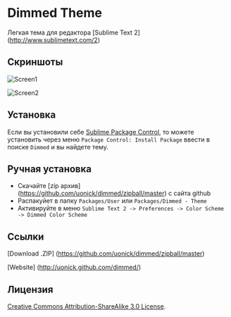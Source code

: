# Dimmed Theme

Легкая тема для редактора [Sublime Text 2] (http://www.sublimetext.com/2)

## Скриншоты

![Screen1](http://cloud.github.com/downloads/uonick/dimmed/dimmed_gh1.png)

![Screen2](http://cloud.github.com/downloads/uonick/dimmed/dimmed_gh2.png)

## Установка

Если вы установили себе [Sublime Package Control](http://wbond.net/sublime_packages/package_control), то можете установить через меню `Package Control: Install Package` ввести в поиске `Dimmed` и вы найдете тему.

## Ручная установка

* Скачайте [zip архив]  (https://github.com/uonick/dimmed/zipball/master) с сайта github
* Распакуйет в папку `Packages/User` или `Packages/Dimmed - Theme`
* Активируйте в меню `Sublime Text 2 -> Preferences -> Color Scheme -> Dimmed Color Scheme`

## Ссылки

[Download .ZIP] (https://github.com/uonick/dimmed/zipball/master)

[Website] (http://uonick.github.com/dimmed/)

## Лицензия

[Creative Commons Attribution-ShareAlike 3.0 License](http://creativecommons.org/licenses/by-sa/3.0/).
